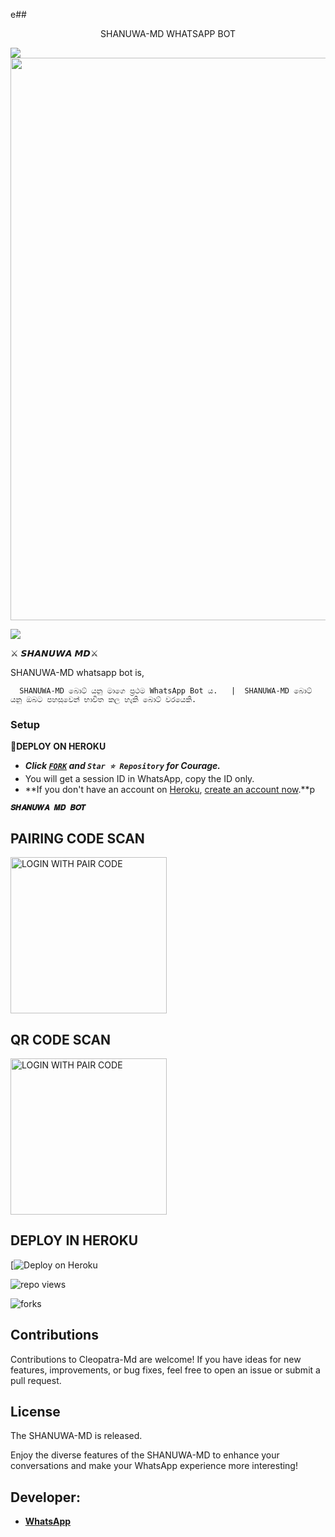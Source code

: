 e## <p align="center"> SHANUWA-MD WHATSAPP BOT
<br>

<p align="center"><a href="https://readme-typing-svg.demolab.com?font=Rubik+Dirt&size=65&pause=1000&color=F72C3F&background=FF20A500&center=true&vCenter=true&width=1000&height=150&lines=SHANHWA+MD;MULTI-DEVICE+WHATSAPP+BOT;DEVELOPED+BY+SHANU;RELEASED+DATE+15%2F06%2F2024."alt="Typing SVG"/></a>
</p>

<img src="https://user-images.githubusercontent.com/73097560/115834477-dbab4500-a447-11eb-908a-139a6edaec5c.gif">

<img src="https://telegra.ph/file/dddcc6c76f2b07627d327.jpg" width="900px"/>
</p>         

<img src="https://user-images.githubusercontent.com/73097560/115834477-dbab4500-a447-11eb-908a-139a6edaec5c.gif">

⚔ 𝙎𝙃𝘼𝙉𝙐𝙒𝘼 𝙈𝘿⚔

SHANUWA-MD whatsapp bot is,

      SHANUWA-MD බොට් යනු මාගෙ ප්‍රථම WhatsApp Bot ය.   |  SHANUWA-MD බොට් යනු ඔබට පහසුවෙන් භාවිත කල හැකි බොට් වරයෙකි.

      
### Setup

**📌DEPLOY ON HEROKU**
   - ***Click [`FORK`](https://github.com/mrshameen/SHANUWA-MD/fork) and `Star ⭐ Repository` for Courage.***
   - You will get a session ID in WhatsApp, copy the ID only.
   - **If you don't have an account on [Heroku](https://signup.heroku.com/), [create an account now](https://signup.heroku.com/).**p
</p>

**`𝑺𝑯𝑨𝑵𝑼𝑾𝑨 𝑴𝑫 𝑩𝑶𝑻`**

##  PAIRING CODE SCAN
<a href ="https://dexter-md.onrender.com/"><img src="https://img.shields.io/badge/LOGIN%20WITH-PAIR%20CODE-red" alt="LOGIN WITH PAIR CODE" width="250"></a>


## QR CODE SCAN

<a href="https://qr-dexter-md-b3cdc18409e4.herokuapp.com/"><img src="https://img.shields.io/badge/LOGIN%20WITH-QR%20CODE-red" alt="LOGIN WITH PAIR CODE" width="250"></a>
## DEPLOY IN HEROKU

 [![Deploy on Heroku](https://dashboard.heroku.com/new?button-url=https://github.com/mrshameen/SHANUWA-MD)

   </details>
</P>

![repo views](https://hits.seeyoufarm.com/api/count/incr/badge.svg?url=https%3A%2F%2Fgithub.com%2FPurnageethanjana%2FCLEOPATRA-MD&count_bg=%2379C83D&title_bg=%23555555&icon=gitpod.svg&icon_color=%23E7E7E7&title=Views&edge_flat=false)

![forks](https://img.shields.io/github/forks/mrshameen/SHANUWA-MD?label=Forks&style=social)



## Contributions

Contributions to Cleopatra-Md are welcome! If you have ideas for new features, improvements, or bug fixes, feel free to open an issue or submit a pull request.

## License

The SHANUWA-MD is released.

Enjoy the diverse features of the SHANUWA-MD  to enhance your conversations and make your WhatsApp experience more interesting!

## Developer:
- [**WhatsApp**](https://wa.me/94724389699)
